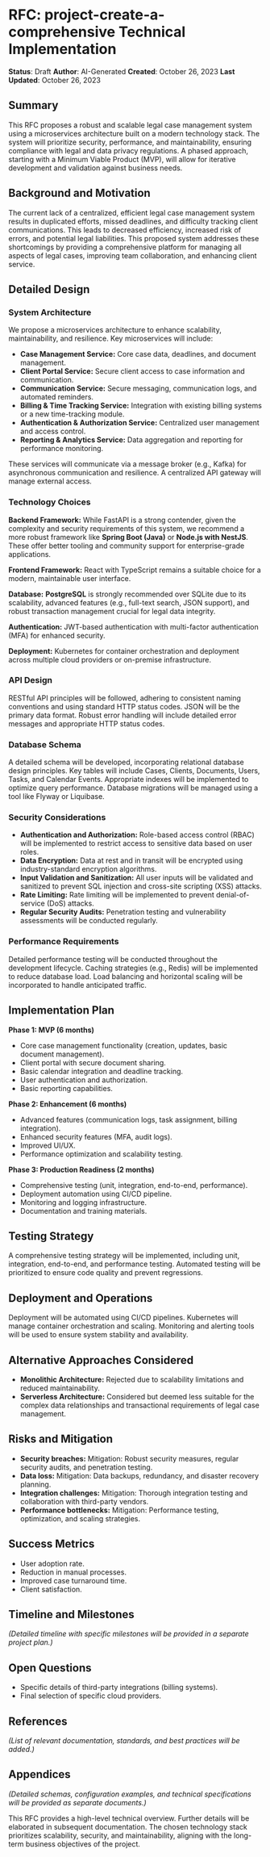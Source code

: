 # RFC: project-create-a-comprehensive Technical Implementation

**Status**: Draft
**Author**: AI-Generated
**Created**: October 26, 2023
**Last Updated**: October 26, 2023

## Summary

This RFC proposes a robust and scalable legal case management system using a microservices architecture built on a modern technology stack.  The system will prioritize security, performance, and maintainability, ensuring compliance with legal and data privacy regulations.  A phased approach, starting with a Minimum Viable Product (MVP), will allow for iterative development and validation against business needs.

## Background and Motivation

The current lack of a centralized, efficient legal case management system results in duplicated efforts, missed deadlines, and difficulty tracking client communications.  This leads to decreased efficiency, increased risk of errors, and potential legal liabilities.  This proposed system addresses these shortcomings by providing a comprehensive platform for managing all aspects of legal cases, improving team collaboration, and enhancing client service.


## Detailed Design

### System Architecture

We propose a microservices architecture to enhance scalability, maintainability, and resilience.  Key microservices will include:

* **Case Management Service:** Core case data, deadlines, and document management.
* **Client Portal Service:** Secure client access to case information and communication.
* **Communication Service:** Secure messaging, communication logs, and automated reminders.
* **Billing & Time Tracking Service:** Integration with existing billing systems or a new time-tracking module.
* **Authentication & Authorization Service:** Centralized user management and access control.
* **Reporting & Analytics Service:**  Data aggregation and reporting for performance monitoring.

These services will communicate via a message broker (e.g., Kafka) for asynchronous communication and resilience.  A centralized API gateway will manage external access.

### Technology Choices

**Backend Framework:**  While FastAPI is a strong contender, given the complexity and security requirements of this system, we recommend a more robust framework like **Spring Boot (Java)** or **Node.js with NestJS**. These offer better tooling and community support for enterprise-grade applications.

**Frontend Framework:** React with TypeScript remains a suitable choice for a modern, maintainable user interface.

**Database:**  **PostgreSQL** is strongly recommended over SQLite due to its scalability, advanced features (e.g., full-text search, JSON support), and robust transaction management crucial for legal data integrity.

**Authentication:** JWT-based authentication with multi-factor authentication (MFA) for enhanced security.

**Deployment:** Kubernetes for container orchestration and deployment across multiple cloud providers or on-premise infrastructure.

### API Design

RESTful API principles will be followed, adhering to consistent naming conventions and using standard HTTP status codes.  JSON will be the primary data format.  Robust error handling will include detailed error messages and appropriate HTTP status codes.

### Database Schema

A detailed schema will be developed, incorporating relational database design principles.  Key tables will include Cases, Clients, Documents, Users, Tasks, and Calendar Events.  Appropriate indexes will be implemented to optimize query performance.  Database migrations will be managed using a tool like Flyway or Liquibase.

### Security Considerations

* **Authentication and Authorization:**  Role-based access control (RBAC) will be implemented to restrict access to sensitive data based on user roles.
* **Data Encryption:**  Data at rest and in transit will be encrypted using industry-standard encryption algorithms.
* **Input Validation and Sanitization:**  All user inputs will be validated and sanitized to prevent SQL injection and cross-site scripting (XSS) attacks.
* **Rate Limiting:**  Rate limiting will be implemented to prevent denial-of-service (DoS) attacks.
* **Regular Security Audits:**  Penetration testing and vulnerability assessments will be conducted regularly.

### Performance Requirements

Detailed performance testing will be conducted throughout the development lifecycle.  Caching strategies (e.g., Redis) will be implemented to reduce database load.  Load balancing and horizontal scaling will be incorporated to handle anticipated traffic.


## Implementation Plan

**Phase 1: MVP (6 months)**

* Core case management functionality (creation, updates, basic document management).
* Client portal with secure document sharing.
* Basic calendar integration and deadline tracking.
* User authentication and authorization.
* Basic reporting capabilities.

**Phase 2: Enhancement (6 months)**

* Advanced features (communication logs, task assignment, billing integration).
* Enhanced security features (MFA, audit logs).
* Improved UI/UX.
* Performance optimization and scalability testing.


**Phase 3: Production Readiness (2 months)**

* Comprehensive testing (unit, integration, end-to-end, performance).
* Deployment automation using CI/CD pipeline.
* Monitoring and logging infrastructure.
* Documentation and training materials.


## Testing Strategy

A comprehensive testing strategy will be implemented, including unit, integration, end-to-end, and performance testing.  Automated testing will be prioritized to ensure code quality and prevent regressions.

## Deployment and Operations

Deployment will be automated using CI/CD pipelines.  Kubernetes will manage container orchestration and scaling.  Monitoring and alerting tools will be used to ensure system stability and availability.


## Alternative Approaches Considered

* **Monolithic Architecture:** Rejected due to scalability limitations and reduced maintainability.
* **Serverless Architecture:** Considered but deemed less suitable for the complex data relationships and transactional requirements of legal case management.


## Risks and Mitigation

* **Security breaches:** Mitigation: Robust security measures, regular security audits, and penetration testing.
* **Data loss:** Mitigation: Data backups, redundancy, and disaster recovery planning.
* **Integration challenges:** Mitigation: Thorough integration testing and collaboration with third-party vendors.
* **Performance bottlenecks:** Mitigation: Performance testing, optimization, and scaling strategies.


## Success Metrics

* User adoption rate.
* Reduction in manual processes.
* Improved case turnaround time.
* Client satisfaction.


## Timeline and Milestones

*(Detailed timeline with specific milestones will be provided in a separate project plan.)*


## Open Questions

* Specific details of third-party integrations (billing systems).
* Final selection of specific cloud providers.


## References

*(List of relevant documentation, standards, and best practices will be added.)*


## Appendices

*(Detailed schemas, configuration examples, and technical specifications will be provided as separate documents.)*


This RFC provides a high-level technical overview.  Further details will be elaborated in subsequent documentation.  The chosen technology stack prioritizes scalability, security, and maintainability, aligning with the long-term business objectives of the project.
